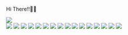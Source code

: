 Hi There!!👋😎
>
<img align='justify'  src="https://github-readme-stats.vercel.app/api?username=PramudithaN&show_icons=true&count_private=true&theme=react&hide_border=true&bg_color=0D1117&icon_color=58a6ff&title_color=58a6ff">
<!--<img align="center" width="47%" src="https://github-readme-stats.vercel.app/api?username=PramudithaN&show_icons=true&theme=github_dark_dimmed#gh-dark-mode-only)](https://github.com/PramudithaN/github-readme-stats#gh-dark-mode-only&icon_color=#ffffff" />-->
<!--<img align="right" width="47%" src="https://github-readme-stats.vercel.app/api/top-langs/?username=PramudithaN&theme=dark&hide_progress=true" />-->



<body>
  <div align="justify">
<img  src= "https://img.shields.io/badge/adobe-%23FF0000.svg?style=for-the-badge&logo=adobe&logoColor=white" />
<img  src= "https://img.shields.io/badge/Adobe%20After%20Effects-9999FF.svg?style=for-the-badge&logo=Adobe%20After%20Effects&logoColor=white" />
<img  src= "https://img.shields.io/badge/Adobe%20Lightroom-31A8FF.svg?style=for-the-badge&logo=Adobe%20Lightroom&logoColor=white" />
<img  src= "https://img.shields.io/badge/adobe%20photoshop-%2331A8FF.svg?style=for-the-badge&logo=adobe%20photoshop&logoColor=white" />
<img  src= "https://img.shields.io/badge/Adobe%20Premiere%20Pro-9999FF.svg?style=for-the-badge&logo=Adobe%20Premiere%20Pro&logoColor=white" />



<img src= "https://img.shields.io/badge/figma-%23F24E1E.svg?style=for-the-badge&logo=figma&logoColor=white" />


<img  src= "https://img.shields.io/badge/NPM-%23CB3837.svg?style=for-the-badge&logo=npm&logoColor=white" />
<img  src= "https://img.shields.io/badge/node.js-6DA55F?style=for-the-badge&logo=node.js&logoColor=white" />
<img  src= "https://img.shields.io/badge/react-%2320232a.svg?style=for-the-badge&logo=react&logoColor=%2361DAFB" />
<img  src= "https://img.shields.io/badge/yarn-%232C8EBB.svg?style=for-the-badge&logo=yarn&logoColor=white" />


<img  src= "https://img.shields.io/badge/Visual%20Studio%20Code-0078d7.svg?style=for-the-badge&logo=visual-studio-code&logoColor=white" />
<img src= "https://img.shields.io/badge/html5-%23E34F26.svg?style=for-the-badge&logo=html5&logoColor=white" />
<img src= "https://img.shields.io/badge/java-%23ED8B00.svg?style=for-the-badge&logo=openjdk&logoColor=white" />
<img  src= "https://img.shields.io/badge/javascript-%23323330.svg?style=for-the-badge&logo=javascript&logoColor=%23F7DF1E" />
<img src= "https://img.shields.io/badge/typescript-%23007ACC.svg?style=for-the-badge&logo=typescript&logoColor=white" />


<img  src= "https://img.shields.io/badge/YouTube_Music-FF0000?style=for-the-badge&logo=youtube-music&logoColor=white" />
</div>
</body>
